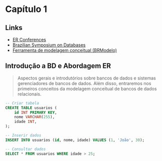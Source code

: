 # Capítulo 1

## Links

- [ER Conferences](https://conceptualmodeling.org/ER_Conferences.html)
- [Brazilian Symposium on Databases](https://sbbd.org.br/)
- [Ferramenta de modelagem conceitual (BRModelo)](https://www.sis4.com/)

## Introdução a BD e Abordagem ER

> Aspectos gerais e introdutórios sobre bancos de dados e sistemas gerenciadores de bancos de dados. Além disso, entraremos nos primeiros conceitos da modelagem conceitual de bancos de dados relacionais.

```sql
-- Criar tabela
CREATE TABLE usuarios (
    id INT PRIMARY KEY,
    nome VARCHAR(255),
    idade INT,
);

-- Inserir dados
INSERT INTO usuarios (id, nome, idade) VALUES (1, 'João', 30);

-- Consultar dados
SELECT * FROM usuarios WHERE idade > 25;
```
